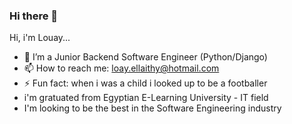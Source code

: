 ### Hi there 👋

<!--
**LouayTawfik/LouayTawfik** is a ✨ _special_ ✨ repository because its `README.md` (this file) appears on your GitHub profile.

Here are some ideas to get you started:

- 🔭 I’m currently working on improving my skills in the software engineering field (Web dev)
- 🌱 I’m currently learning Python/Django Back-End
- 💬 Ask me about ...
- 📫 How to reach me: loay.ellaithy@hotmail.com
- 😄 Pronouns: ...
- ⚡ Fun fact: when i was a child i looked up 
--> Hi, i'm Louay... 

- 🌱 I’m a Junior Backend Software Engineer (Python/Django)
- 📫 How to reach me: loay.ellaithy@hotmail.com
- ⚡ Fun fact: when i was a child i looked up to be a footballer
- i'm gratuated from Egyptian E-Learning University - IT field
- I'm looking to be the best in the Software Engineering industry 

